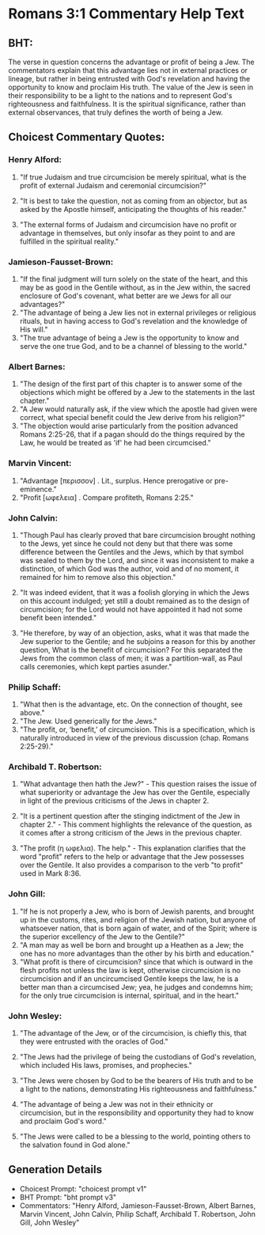 # Romans 3:1 Commentary Help Text

## BHT:
The verse in question concerns the advantage or profit of being a Jew. The commentators explain that this advantage lies not in external practices or lineage, but rather in being entrusted with God's revelation and having the opportunity to know and proclaim His truth. The value of the Jew is seen in their responsibility to be a light to the nations and to represent God's righteousness and faithfulness. It is the spiritual significance, rather than external observances, that truly defines the worth of being a Jew.

## Choicest Commentary Quotes:
### Henry Alford:
1. "If true Judaism and true circumcision be merely spiritual, what is the profit of external Judaism and ceremonial circumcision?"

2. "It is best to take the question, not as coming from an objector, but as asked by the Apostle himself, anticipating the thoughts of his reader."

3. "The external forms of Judaism and circumcision have no profit or advantage in themselves, but only insofar as they point to and are fulfilled in the spiritual reality."

### Jamieson-Fausset-Brown:
1. "If the final judgment will turn solely on the state of the heart, and this may be as good in the Gentile without, as in the Jew within, the sacred enclosure of God's covenant, what better are we Jews for all our advantages?"
2. "The advantage of being a Jew lies not in external privileges or religious rituals, but in having access to God's revelation and the knowledge of His will."
3. "The true advantage of being a Jew is the opportunity to know and serve the one true God, and to be a channel of blessing to the world."

### Albert Barnes:
1. "The design of the first part of this chapter is to answer some of the objections which might be offered by a Jew to the statements in the last chapter."
2. "A Jew would naturally ask, if the view which the apostle had given were correct, what special benefit could the Jew derive from his religion?"
3. "The objection would arise particularly from the position advanced Romans 2:25-26, that if a pagan should do the things required by the Law, he would be treated as 'if' he had been circumcised."

### Marvin Vincent:
1. "Advantage [περισσον] . Lit., surplus. Hence prerogative or pre-eminence." 
2. "Profit [ωφελεια] . Compare profiteth, Romans 2:25."

### John Calvin:
1. "Though Paul has clearly proved that bare circumcision brought nothing to the Jews, yet since he could not deny but that there was some difference between the Gentiles and the Jews, which by that symbol was sealed to them by the Lord, and since it was inconsistent to make a distinction, of which God was the author, void and of no moment, it remained for him to remove also this objection."

2. "It was indeed evident, that it was a foolish glorying in which the Jews on this account indulged; yet still a doubt remained as to the design of circumcision; for the Lord would not have appointed it had not some benefit been intended."

3. "He therefore, by way of an objection, asks, what it was that made the Jew superior to the Gentile; and he subjoins a reason for this by another question, What is the benefit of circumcision? For this separated the Jews from the common class of men; it was a partition-wall, as Paul calls ceremonies, which kept parties asunder."

### Philip Schaff:
1. "What then is the advantage, etc. On the connection of thought, see above." 
2. "The Jew. Used generically for the Jews." 
3. "The profit, or, ‘benefit,’ of circumcision. This is a specification, which is naturally introduced in view of the previous discussion (chap. Romans 2:25-29)."

### Archibald T. Robertson:
1. "What advantage then hath the Jew?" - This question raises the issue of what superiority or advantage the Jew has over the Gentile, especially in light of the previous criticisms of the Jews in chapter 2. 

2. "It is a pertinent question after the stinging indictment of the Jew in chapter 2." - This comment highlights the relevance of the question, as it comes after a strong criticism of the Jews in the previous chapter.

3. "The profit (η ωφελια). The help." - This explanation clarifies that the word "profit" refers to the help or advantage that the Jew possesses over the Gentile. It also provides a comparison to the verb "to profit" used in Mark 8:36.

### John Gill:
1. "If he is not properly a Jew, who is born of Jewish parents, and brought up in the customs, rites, and religion of the Jewish nation, but anyone of whatsoever nation, that is born again of water, and of the Spirit; where is the superior excellency of the Jew to the Gentile?"
2. "A man may as well be born and brought up a Heathen as a Jew; the one has no more advantages than the other by his birth and education."
3. "What profit is there of circumcision? since that which is outward in the flesh profits not unless the law is kept, otherwise circumcision is no circumcision and if an uncircumcised Gentile keeps the law, he is a better man than a circumcised Jew; yea, he judges and condemns him; for the only true circumcision is internal, spiritual, and in the heart."

### John Wesley:
1. "The advantage of the Jew, or of the circumcision, is chiefly this, that they were entrusted with the oracles of God." 

2. "The Jews had the privilege of being the custodians of God's revelation, which included His laws, promises, and prophecies."

3. "The Jews were chosen by God to be the bearers of His truth and to be a light to the nations, demonstrating His righteousness and faithfulness."

4. "The advantage of being a Jew was not in their ethnicity or circumcision, but in the responsibility and opportunity they had to know and proclaim God's word."

5. "The Jews were called to be a blessing to the world, pointing others to the salvation found in God alone."


## Generation Details
- Choicest Prompt: "choicest prompt v1"
- BHT Prompt: "bht prompt v3"
- Commentators: "Henry Alford, Jamieson-Fausset-Brown, Albert Barnes, Marvin Vincent, John Calvin, Philip Schaff, Archibald T. Robertson, John Gill, John Wesley"
